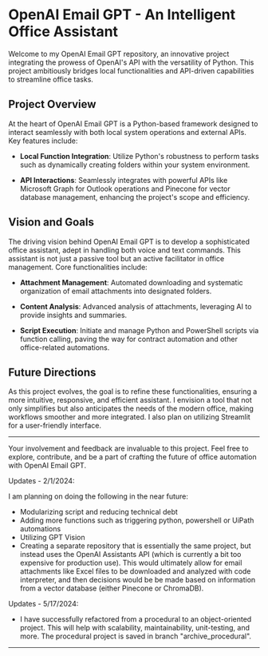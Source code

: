 # OpenAI Email GPT - An Intelligent Office Assistant

Welcome to my OpenAI Email GPT repository, an innovative project integrating the prowess of OpenAI's API with the versatility of Python. This project ambitiously bridges local functionalities and API-driven capabilities to streamline office tasks.

## Project Overview

At the heart of OpenAI Email GPT is a Python-based framework designed to interact seamlessly with both local system operations and external APIs. Key features include:

- **Local Function Integration**: Utilize Python's robustness to perform tasks such as dynamically creating folders within your system environment.

- **API Interactions**: Seamlessly integrates with powerful APIs like Microsoft Graph for Outlook operations and Pinecone for vector database management, enhancing the project's scope and efficiency.

## Vision and Goals

The driving vision behind OpenAI Email GPT is to develop a sophisticated office assistant, adept in handling both voice and text commands. This assistant is not just a passive tool but an active facilitator in office management. Core functionalities include:

- **Attachment Management**: Automated downloading and systematic organization of email attachments into designated folders.

- **Content Analysis**: Advanced analysis of attachments, leveraging AI to provide insights and summaries.

- **Script Execution**: Initiate and manage Python and PowerShell scripts via function calling, paving the way for contract automation and other office-related automations.

## Future Directions

As this project evolves, the goal is to refine these functionalities, ensuring a more intuitive, responsive, and efficient assistant. I envision a tool that not only simplifies but also anticipates the needs of the modern office, making workflows smoother and more integrated. I also plan on utilizing Streamlit for a user-friendly interface.

---

Your involvement and feedback are invaluable to this project. Feel free to explore, contribute, and be a part of crafting the future of office automation with OpenAI Email GPT.

Updates - 2/1/2024:

I am planning on doing the following in the near future:

- Modularizing script and reducing technical debt
- Adding more functions such as triggering python, powershell or UiPath automations
- Utilizing GPT Vision
- Creating a separate repository that is essentially the same project, but instead uses the OpenAI Assistants API (which is currently a bit too expensive for production use).  This would ultimately allow for email attachments like Excel files to be downloaded and analyzed with code interpreter, and then decisions would be be made based on information from a vector database (either Pinecone or ChromaDB).  


Updates - 5/17/2024:

- I have successfully refactored from a procedural to an object-oriented project.  This will help with scalability, maintainability, unit-testing, and more.  The procedural project is saved in branch "archive_procedural".


-----------------------------------------------------------------





